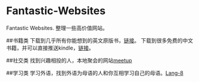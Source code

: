 # Fantastic-Websites
Fantastic Websites. 整理一些高价值网站。

##书籍类
下载到几乎所有你能想到的英文原版书，[链接](http://gen.lib.rus.ec)。
下载到很多免费的中文书籍，并可以直接推送kindle，[链接](http://readfree.me)。

##社交类
找到兴趣相投的人，本地聚会的网站[meetup](http://www.meetup.com)

##学习类
学习外语，找到外语为母语的人和你互相学习自己的母语。[Lang-8](http://lang-8.com/)
